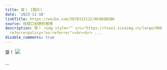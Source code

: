 ```yaml
---
title: 穿！ [图片]
date: '2023-11-18'
linkTitle: https://weibo.com/5878312122/Nt86OBSBK
source: 找借口安静的微博
description: 穿！ <img style="" src="https://tvax1.sinaimg.cn/large/006pONvQgy1hjz7whxbt5j30zk1bfagd.jpg"
  referrerpolicy="no-referrer"><br><br> ...
disable_comments: true
---
```

穿！ <img style="" src="https://tvax1.sinaimg.cn/large/006pONvQgy1hjz7whxbt5j30zk1bfagd.jpg" referrerpolicy="no-referrer"><br><br> ...